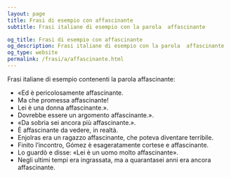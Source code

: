 ```yaml
---
layout: page
title: Frasi di esempio con affascinante 
subtitle: Frasi italiane di esempio con la parola  affascinante

og_title: Frasi di esempio con affascinante 
og_description: Frasi italiane di esempio con la parola  affascinante
og_type: website
permalink: /frasi/a/affascinante.html
---
```


Frasi italiane di esempio contenenti la parola affascinante:


- «Ed è pericolosamente affascinante.
- Ma che promessa affascinante!
- Lei è una donna affascinante.».
- Dovrebbe essere un argomento affascinante.».
- «Da sobria sei ancora più affascinante.».
- È affascinante da vedere, in realtà.
- Enjolras era un ragazzo affascinante, che poteva diventare terribile.
- Finito l’incontro, Gómez è esageratamente cortese e affascinante.
- Lo guardò e disse: «Lei è un uomo molto affascinante».
- Negli ultimi tempi era ingrassata, ma a quarantasei anni era ancora affascinante.
